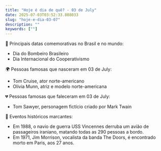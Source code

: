 ```yaml
---
title: "Hoje é dia de quê? - 03 de July"
date: 2025-07-03T03:52:33.888033
slug: "hoje-e-dia-03-07"
description: ""
keywords: [""]
---
```


🎉 Principais datas comemorativas no Brasil e no mundo:

- Dia do Bombeiro Brasileiro
- Dia Internacional do Cooperativismo

🌍 Pessoas famosas que nasceram em 03 de July:
- Tom Cruise, ator norte-americano
- Olivia Munn, atriz e modelo norte-americana

💔 Pessoas famosas que faleceram em 03 de July:
- Tom Sawyer, personagem fictício criado por Mark Twain

📰 Eventos históricos marcantes:
- Em 1988, o navio de guerra USS Vincennes derruba um avião de passageiros iraniano, matando todas as 290 pessoas a bordo.
- Em 1971, Jim Morrison, vocalista da banda The Doors, é encontrado morto em Paris, aos 27 anos.